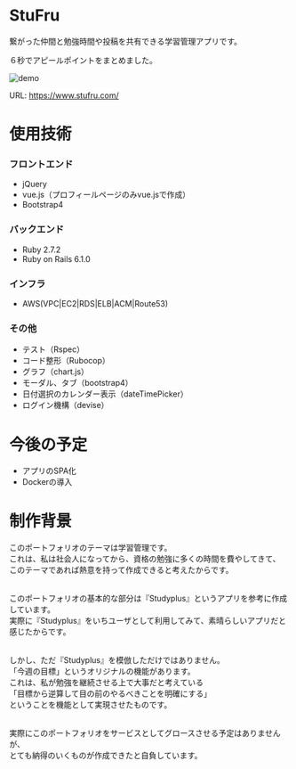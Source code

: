 # StuFru
繋がった仲間と勉強時間や投稿を共有できる学習管理アプリです。  

６秒でアピールポイントをまとめました。   

![demo](https://raw.github.com/wiki/HirotoYasuda/StuFru/images/application_summary.gif)  

URL: https://www.stufru.com/

# 使用技術
### フロントエンド
* jQuery
* vue.js（プロフィールページのみvue.jsで作成）
* Bootstrap4
### バックエンド
* Ruby 2.7.2
* Ruby on Rails 6.1.0
### インフラ
* AWS(VPC|EC2|RDS|ELB|ACM|Route53)
### その他
* テスト（Rspec）
* コード整形（Rubocop）
* グラフ（chart.js）
* モーダル、タブ（bootstrap4）
* 日付選択のカレンダー表示（dateTimePicker）
* ログイン機構（devise）  

# 今後の予定
* アプリのSPA化
* Dockerの導入

# 制作背景
このポートフォリオのテーマは学習管理です。  
これは、私は社会人になってから、資格の勉強に多くの時間を費やしてきて、  
このテーマであれば熱意を持って作成できると考えたからです。  
<br>  

このポートフォリオの基本的な部分は『Studyplus』というアプリを参考に作成しています。  
実際に『Studyplus』をいちユーザとして利用してみて、素晴らしいアプリだと感じたからです。  
<br>  

しかし、ただ『Studyplus』を模倣しただけではありません。  
「今週の目標」というオリジナルの機能があります。  
これは、私が勉強を継続させる上で大事だと考えている  
「目標から逆算して目の前のやるべきことを明確にする」  
ということを機能として実現させたものです。  
<br>  

実際にこのポートフォリオをサービスとしてグロースさせる予定はありませんが、  
とても納得のいくものが作成できたと自負しています。  
